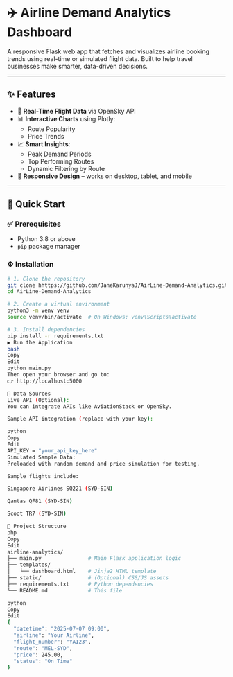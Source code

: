 # ✈️ Airline Demand Analytics Dashboard

A responsive Flask web app that fetches and visualizes airline booking trends using real-time or simulated flight data. Built to help travel businesses make smarter, data-driven decisions.

---

## ✨ Features

- 🔄 **Real-Time Flight Data** via OpenSky API
- 📊 **Interactive Charts** using Plotly:
  - Route Popularity
  - Price Trends
- 📈 **Smart Insights**:
  - Peak Demand Periods
  - Top Performing Routes
  - Dynamic Filtering by Route
- 📱 **Responsive Design** – works on desktop, tablet, and mobile

---

## 🚀 Quick Start

### ✅ Prerequisites
- Python 3.8 or above
- `pip` package manager

### ⚙️ Installation

```bash
# 1. Clone the repository
git clone hhttps://github.com/JaneKarunyaJ/AirLine-Demand-Analytics.git
cd AirLine-Demand-Analytics

# 2. Create a virtual environment
python3 -m venv venv
source venv/bin/activate  # On Windows: venv\Scripts\activate

# 3. Install dependencies
pip install -r requirements.txt
▶️ Run the Application
bash
Copy
Edit
python main.py
Then open your browser and go to:
👉 http://localhost:5000

📡 Data Sources
Live API (Optional):
You can integrate APIs like AviationStack or OpenSky.

Sample API integration (replace with your key):

python
Copy
Edit
API_KEY = "your_api_key_here"
Simulated Sample Data:
Preloaded with random demand and price simulation for testing.

Sample flights include:

Singapore Airlines SQ221 (SYD-SIN)

Qantas QF81 (SYD-SIN)

Scoot TR7 (SYD-SIN)

🧾 Project Structure
php
Copy
Edit
airline-analytics/
├── main.py               # Main Flask application logic
├── templates/
│   └── dashboard.html    # Jinja2 HTML template
├── static/               # (Optional) CSS/JS assets
├── requirements.txt      # Python dependencies
└── README.md             # This file

python
Copy
Edit
{
  "datetime": "2025-07-07 09:00",
  "airline": "Your Airline",
  "flight_number": "YA123",
  "route": "MEL-SYD",
  "price": 245.00,
  "status": "On Time"
}
